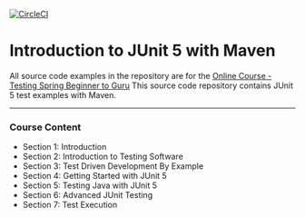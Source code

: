 [![CircleCI](https://circleci.com/gh/circleci/circleci-docs.svg?style=svg)](https://circleci.com/gh/circleci/circleci-docs)

# Introduction to JUnit 5 with Maven

All source code examples in the repository are for the [Online Course - Testing Spring Beginner to Guru](https://www.udemy.com/testing-spring-boot-beginner-to-guru/?couponCode=GITHUB_REPO)
This source code repository contains JUnit 5 test examples with Maven.


---

### Course Content

- Section 1: Introduction
- Section 2: Introduction to Testing Software
- Section 3: Test Driven Development By Example
- Section 4: Getting Started with JUnit 5
- Section 5: Testing Java with JUnit 5
- Section 6: Advanced JUnit Testing
- Section 7: Test Execution